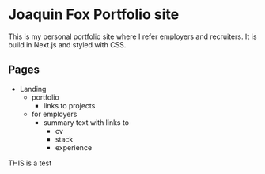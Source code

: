 # Joaquin Fox Portfolio site

This is my personal portfolio site where I refer employers and recruiters. It is build in Next.js and styled with CSS.

## Pages

- Landing
  - portfolio
    - links to projects
  - for employers
    - summary text with links to
      - cv
      - stack
      - experience




THIS is a test

